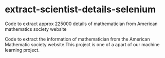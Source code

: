 # extract-scientist-details-selenium
Code to extract approx 225000 details of mathematician from American mathematics society website

Code to extract the information of mathematician from the American Mathematic society website.This project is one of a apart of our machine learning project.
